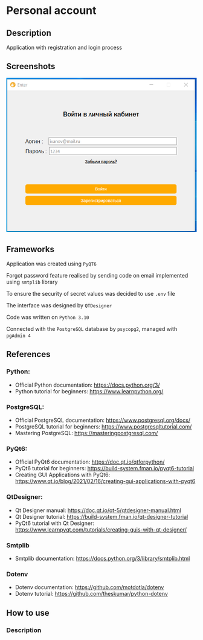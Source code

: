 # Personal account

## Description
Application with registration and login process

## Screenshots
<img src="https://github.com/anastasia937koz/personal-account/blob/master/screenshots/screeen_sign_up.PNG" alt="Sign up" width="1200"/>


## Frameworks
Application was created using `PyQT6` 

Forgot password feature realised by sending code on email implemented using `smtplib` library

To ensure the security of secret values was decided to use `.env` file

The interface was designed by `QTDesigner`

Code was written on `Python 3.10`

Connected with the `PostgreSQL` database by `psycopg2`, managed with `pgAdmin 4`


## References
### Python:
- Official Python documentation: https://docs.python.org/3/
- Python tutorial for beginners: https://www.learnpython.org/

### PostgreSQL:
- Official PostgreSQL documentation: https://www.postgresql.org/docs/
- PostgreSQL tutorial for beginners: https://www.postgresqltutorial.com/
- Mastering PostgreSQL: https://masteringpostgresql.com/
### PyQt6:
- Official PyQt6 documentation: https://doc.qt.io/qtforpython/
- PyQt6 tutorial for beginners: https://build-system.fman.io/pyqt6-tutorial
- Creating GUI Applications with PyQt6: https://www.qt.io/blog/2021/02/16/creating-gui-applications-with-pyqt6
### QtDesigner:
- Qt Designer manual: https://doc.qt.io/qt-5/qtdesigner-manual.html
- Qt Designer tutorial: https://build-system.fman.io/qt-designer-tutorial
- PyQt6 tutorial with Qt Designer: https://www.learnpyqt.com/tutorials/creating-guis-with-qt-designer/
### Smtplib
- Smtplib documentation: https://docs.python.org/3/library/smtplib.html
### Dotenv
- Dotenv documentation: https://github.com/motdotla/dotenv
- Dotenv tutorial: https://github.com/theskumar/python-dotenv


## How to use
### Description

